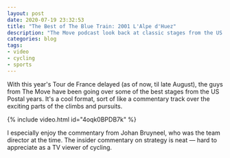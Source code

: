 ```yaml
---
layout: post
date: 2020-07-19 23:32:53
title: "The Best of The Blue Train: 2001 L'Alpe d'Huez"
description: "The Move podcast look back at classic stages from the US Postal years."
categories: blog
tags:
- video
- cycling
- sports
---
```


With this year's Tour de France delayed (as of now, til late August), the guys from The Move have been going over some of the best stages from the US Postal years. It's a cool format, sort of like a commentary track over the exciting parts of the climbs and pursuits.

{% include video.html id="4oqk0BPDB7k" %}

I especially enjoy the commentary from Johan Bruyneel, who was the team director at the time. The insider commentary on strategy is neat — hard to appreciate as a TV viewer of cycling.
